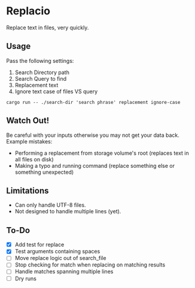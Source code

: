 # Replacio

Replace text in files, very quickly.

## Usage

Pass the following settings:

1. Search Directory path
2. Search Query to find
3. Replacement text
4. Ignore text case of files VS query

```shell
cargo run -- ./search-dir 'search phrase' replacement ignore-case
```

## Watch Out!

Be careful with your inputs otherwise you may not get your data back. Example mistakes:

- Performing a replacement from storage volume's root (replaces text in all files on disk)
- Making a typo and running command (replace something else or something unexpected)

## Limitations

- Can only handle UTF-8 files.
- Not designed to handle multiple lines (yet).

## To-Do

- [x] Add test for replace
- [x] Test arguments containing spaces
- [ ] Move replace logic out of search_file
- [ ] Stop checking for match when replacing on matching results
- [ ] Handle matches spanning multiple lines
- [ ] Dry runs

